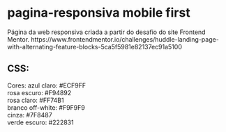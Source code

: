 # pagina-responsiva mobile first

<p> Página da web responsiva criada a partir do desafio do site Frontend Mentor. 
<link> https://www.frontendmentor.io/challenges/huddle-landing-page-with-alternating-feature-blocks-5ca5f5981e82137ec91a5100 </link>

## CSS:
Cores:
azul claro: #ECF9FF<br>
rosa escuro: #F94892<br>
rosa claro: #FF74B1<br>
branco off-white: #F9F9F9<br>
cinza: #7F8487<br>
verde escuro: #222831
